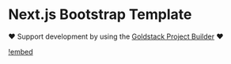 # Next.js Bootstrap Template

❤️ Support development by using the [Goldstack Project Builder](https://goldstack.party) ❤️

[!embed](../../../docs/docs/templates/app-nextjs-bootstrap/index.md)
